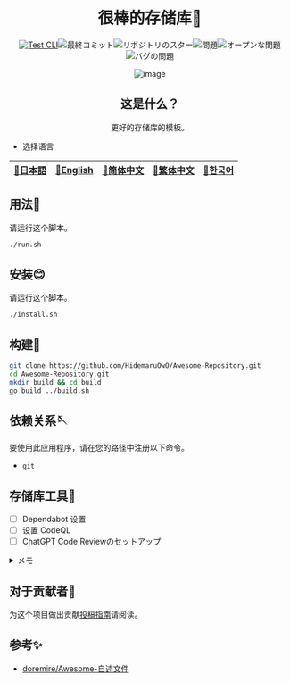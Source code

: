 <div align="center">

# 很棒的存储库🎨

<!-- s;HidemaruOwO/Awesome-Repository;User/Repository;g -->

[![Test CLI](https://github.com/HidemaruOwO/Awesome-Repository/actions/workflows/test.yml/badge.svg)](https://github.com/HidemaruOwO/Awesome-Repository/actions/workflows/test.yml)![最終コミット](https://img.shields.io/github/last-commit/HidemaruOwO/Awesome-Repository?style=flat-square)![リポジトリのスター](https://img.shields.io/github/stars/HidemaruOwO/Awesome-Repository?style=flat-square)![問題](https://img.shields.io/github/issues/HidemaruOwO/Awesome-Repository?style=flat-square)![オープンな問題](https://img.shields.io/github/issues-raw/HidemaruOwO/Awesome-Repository?style=flat-square)![バグの問題](https://img.shields.io/github/issues/HidemaruOwO/Awesome-Repository/bug?style=flat-square)

![image](https://github.com/HidemaruOwO/Awesome-Repository/assets/82384920/bf4ccddf-3eae-4fae-97f4-d2b59bec919f)

## 这是什么？

更好的存储库的模板。

</div>

-   选择语言

<table>
  <thead>
    <tr>
      <th style="text-align:center"><a href="README.md">🎌日本語</a></th>
      <th style="text-align:center"><a href="README.en.md">🤡English</a></th>
      <th style="text-align:center"><a href="README.zh-CN.md">🐉简体中文</a></th>
      <th style="text-align:center"><a href="README.zh-TW.md">🍜繁体中文</a></th>
      <th style="text-align:center"><a href="README.ko.md">🌸한국어</a></th>
    </tr>
  </thead>
</table>

## 用法💨

请运行这个脚本。

```bash
./run.sh
```

## 安装😊

请运行这个脚本。

```bash
./install.sh
```

## 构建🔨

```bash
git clone https://github.com/HidemaruOwO/Awesome-Repository.git
cd Awesome-Repository.git
mkdir build && cd build
go build ../build.sh
```

## 依赖关系🪡

要使用此应用程序，请在您的路径中注册以下命令。

-   `git`

## 存储库工具🔧

-   [ ] Dependabot 设置
-   [ ] 设置 CodeQL
-   [ ] ChatGPT Code Reviewのセットアップ

<details>
<summary>メモ</summary>

-   Dependabot 设置
    -   `.github/dependabot.yml`的`package-ecosystem`将值设置为（例如npm，yarn，pip）
-   设置 CodeQL
    -   <https://dev.classmethod.jp/articles/github-code-scanning/>
    -   [支持的语言](https://codeql.github.com/docs/codeql-overview/supported-languages-and-frameworks/)
-   GPT PR 设置
    -   存储库的`Secret Value`到`OPENAI_API_KEY`的设置
    -   [HTTPS://GitHub.com/按此95/chat GPT-co的review/blob/卖弄/readme.急啊.面对](https://github.com/anc95/ChatGPT-CodeReview/blob/main/README.ja.md)

</details>

## 对于贡献者🤝

为这个项目做出贡献[投稿指南](docs/README.md)请阅读。

## 参考✨

-   [doremire/Awesome-自述文件](https://github.com/doremire/Awesome-README)
